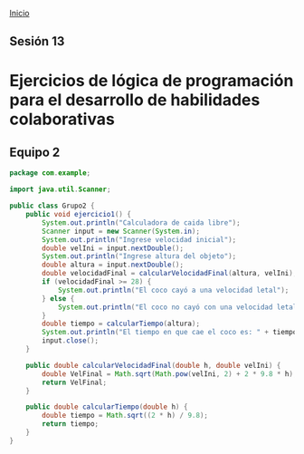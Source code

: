 <!-- No borrar o modificar -->
[Inicio](./index.md)

## Sesión 13 


<!-- Su documentación aquí -->


# Ejercicios de lógica de programación para el desarrollo de habilidades colaborativas

## Equipo 2

```java
package com.example;

import java.util.Scanner;

public class Grupo2 {
    public void ejercicio1() {
        System.out.println("Calculadora de caida libre");
        Scanner input = new Scanner(System.in);
        System.out.println("Ingrese velocidad inicial");
        double velIni = input.nextDouble();
        System.out.println("Ingrese altura del objeto");
        double altura = input.nextDouble();
        double velocidadFinal = calcularVelocidadFinal(altura, velIni);
        if (velocidadFinal >= 28) {
            System.out.println("El coco cayó a una velocidad letal");
        } else {
            System.out.println("El coco no cayó con una velocidad letal");
        }
        double tiempo = calcularTiempo(altura);
        System.out.println("El tiempo en que cae el coco es: " + tiempo + " segundos");
        input.close();
    }

    public double calcularVelocidadFinal(double h, double velIni) {
        double VelFinal = Math.sqrt(Math.pow(velIni, 2) + 2 * 9.8 * h);
        return VelFinal;
    }

    public double calcularTiempo(double h) {
        double tiempo = Math.sqrt((2 * h) / 9.8);
        return tiempo;
    }
}
```



